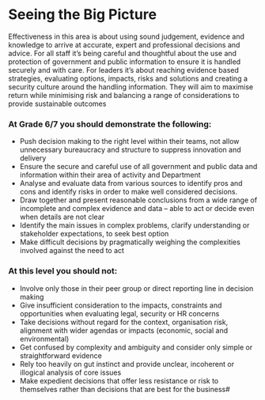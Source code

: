 # Seeing the Big Picture

Effectiveness in this area is about using sound judgement, evidence and knowledge to arrive at accurate, expert and professional decisions and advice. For all staff it’s being careful and thoughtful about the use and protection of government and public information to ensure it is handled securely and with care. For leaders it’s about reaching evidence based strategies, evaluating options, impacts, risks and solutions and creating a security culture around the handling information. They will aim to maximise return while minimising risk and balancing a range of considerations to provide sustainable outcomes

### At Grade 6/7 you should demonstrate the following: 

- Push decision making to the right level within their teams, not allow unnecessary bureaucracy and structure to suppress innovation and delivery 
- Ensure the secure and careful use of all government and public data and information within their area of activity and Department 
- Analyse and evaluate data from various sources to identify pros and cons and identify risks in order to make well considered decisions. 
- Draw together and present reasonable conclusions from a wide range of incomplete and complex evidence and data – able to act or decide even when details are not clear 
- Identify the main issues in complex problems, clarify understanding or stakeholder expectations, to seek best option
- Make difficult decisions by pragmatically weighing the complexities involved against the need to act

### At this level you should not: 

- Involve only those in their peer group or direct reporting line in decision making
- Give insufficient consideration to the impacts, constraints and opportunities when evaluating legal, security or HR concerns
- Take decisions without regard for the context, organisation risk, alignment with wider agendas or impacts (economic, social and environmental) 
- Get confused by complexity and ambiguity and consider only simple or straightforward evidence
- Rely too heavily on gut instinct and provide unclear, incoherent or illogical analysis of core issues 
- Make expedient decisions that offer less resistance or risk to themselves rather than decisions that are best for the business#

